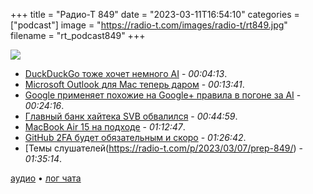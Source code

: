 +++
title = "Радио-Т 849"
date = "2023-03-11T16:54:10"
categories = ["podcast"]
image = "https://radio-t.com/images/radio-t/rt849.jpg"
filename = "rt_podcast849"
+++

![](https://radio-t.com/images/radio-t/rt849.jpg)

- [DuckDuckGo тоже хочет немного AI](https://spreadprivacy.com/duckassist-launch/) - *00:04:13*.
- [Microsoft Outlook для Mac теперь даром](https://www.theverge.com/2023/3/6/23626922/microsoft-outlook-mac-free-app) - *00:13:41*.
- [Google применяет похожие на Google+ правила в погоне за AI](https://arstechnica.com/gadgets/2023/03/google-dusts-off-the-failed-google-playbook-to-fight-chatgpt/) - *00:24:16*.
- [Главный банк хайтека SVB обвалился](https://www.cnbc.com/2023/03/10/silicon-valley-bank-collapse-how-it-happened.html) - *00:44:59*.
- [MacBook Air 15 на подходе](https://www.tomsguide.com/news/macbook-air-15-inch-everything-we-know-so-far) - *01:12:47*.
- [GitHub 2FA будет обязательным и скоро](https://github.blog/2023-03-09-raising-the-bar-for-software-security-github-2fa-begins-march-13/) - *01:26:42*.
- [Темы слушателей(https://radio-t.com/p/2023/03/07/prep-849/) - *01:35:14*.

[аудио](https://cdn.radio-t.com/rt_podcast849.mp3) • [лог чата](https://chat.radio-t.com/logs/radio-t-849.html)
<audio src="https://cdn.radio-t.com/rt_podcast849.mp3" preload="none"></audio>
